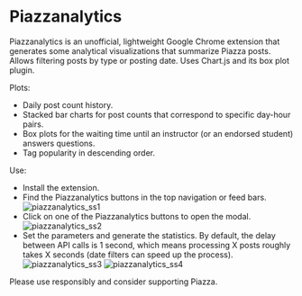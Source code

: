 # Piazzanalytics

Piazzanalytics is an unofficial, lightweight Google Chrome extension that generates some analytical visualizations that summarize Piazza posts. Allows filtering posts by type or posting date. Uses Chart.js and its box plot plugin.

Plots:
*  Daily post count history.
*  Stacked bar charts for post counts that correspond to specific day-hour pairs.
*  Box plots for the waiting time until an instructor (or an endorsed student) answers questions.
*  Tag popularity in descending order.

Use:
*  Install the extension.
*  Find the Piazzanalytics buttons in the top navigation or feed bars.
![piazzanalytics_ss1](https://github.com/ozgunozankilic/Piazzanalytics/assets/19360437/6876c7b7-57a0-4fa1-b213-79241366ec1f)
*  Click on one of the Piazzanalytics buttons to open the modal.
![piazzanalytics_ss2](https://github.com/ozgunozankilic/Piazzanalytics/assets/19360437/d217c801-2b41-4f51-8b44-450b6f5f200e)
*  Set the parameters and generate the statistics. By default, the delay between API calls is 1 second, which means processing X posts roughly takes X seconds (date filters can speed up the process).
![piazzanalytics_ss3](https://github.com/ozgunozankilic/Piazzanalytics/assets/19360437/3dcd1719-8384-4ce8-9f45-856f873dcc20)
![piazzanalytics_ss4](https://github.com/ozgunozankilic/Piazzanalytics/assets/19360437/f259e143-e954-4ddb-be7e-6ba38b672936)

Please use responsibly and consider supporting Piazza.
